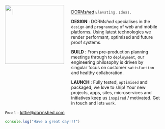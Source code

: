 <img src="http://dormshed.com/static/img/shed.svg" align="left" width="192px" height="192px" />
<img align="left" width="0" height="320px" hspace=10/>

> [DORM*shed*](http://dormshed.com) `Elevating.` `Ideas.`


**DESIGN** : DORM*shed* specialises in the `design` and `programming` of web and mobile platforms. Using latest technologies we render performant, optimised and future proof systems.


**BUILD** : From pre-production planning meetings through to `deployment`, our engineering philosophy is driven by singular focus on customer `satisfaction` and healthy collaboration.


**LAUNCH** : Fully tested, `optimised` and packaged, we love to ship! Your new projects, apps, sites, microservices and initiatives keep us `inspired` / motivated. Get in touch and lets `work`.

`Email` : <a href="mailto:lottie@dormshed.com">lottie@dormshed.com</a>

```Javascript
console.log("Have a great day!!!")
```
